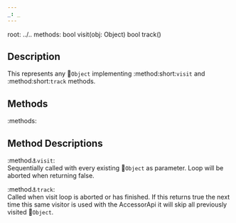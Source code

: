 ```yaml
---
_: _
---
```

root: ../..
methods:    bool visit(obj: Object)
            bool track()

## Description
This represents any :link:`Object` implementing :method:short:`visit` and :method:short:`track` methods.

## Methods

:methods:

## Method Descriptions

:method:anchor:`visit`: <br>
<span class="indent">
Sequentially called with every existing :link:`Object` as parameter. Loop will be aborted when returning false.
</span>

:method:anchor:`track`: <br>
<span class="indent">
Called when visit loop is aborted or has finished. If this returns true the next time this same visitor is used with the AccessorApi it will skip all previously visited :link:`Object`.
</span>